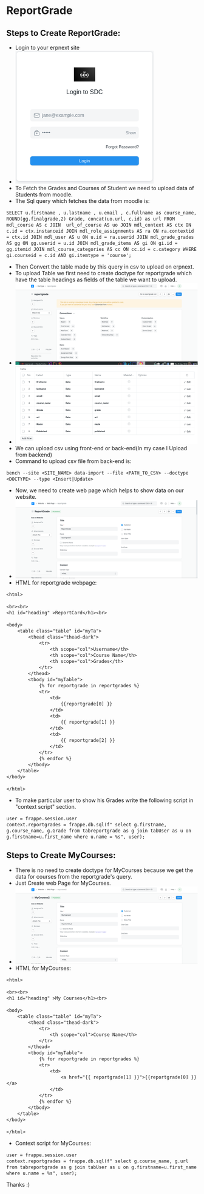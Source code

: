 # ReportGrade

## Steps to Create ReportGrade:
- Login to your erpnext site
- ![#](/reportgrade/login.png "login")
- To Fetch the Grades and Courses of Student we need to upload data of Students from moodle.
- The Sql query which fetches the data from moodle is:
```
SELECT u.firstname , u.lastname , u.email , c.fullname as course_name,  ROUND(gg.finalgrade,2) Grade, concat(uo.url, c.id) as url FROM mdl_course AS c JOIN  url_of_course AS uo JOIN mdl_context AS ctx ON c.id = ctx.instanceid JOIN mdl_role_assignments AS ra ON ra.contextid = ctx.id JOIN mdl_user AS u ON u.id = ra.userid JOIN mdl_grade_grades AS gg ON gg.userid = u.id JOIN mdl_grade_items AS gi ON gi.id = gg.itemid JOIN mdl_course_categories AS cc ON cc.id = c.category WHERE gi.courseid = c.id AND gi.itemtype = 'course';
```
- Then Convert the table made by this query in csv to upload on erpnext.
- To upload Table we first need to create doctype for reportgrade which have the table headings as fields of the table we want to upload.
- ![#](/reportgrade/docreport.png "doctype")
- ![#](/reportgrade/reportfields.png "fields")
- We can upload csv using front-end or back-end(In my case I Upload from backend)
- Command to upload csv file from back-end is:
```
bench --site <SITE_NAME> data-import --file <PATH_TO_CSV> --doctype <DOCTYPE> --type <Insert|Update>
```
- Now, we need to create web page which helps to show data on our website.
- ![#](/reportgrade/reportweb.png "webpage")
- HTML for reportgrade webpage:
```
<html>

<br><br>
<h1 id="heading" >ReportCard</h1><br>

<body>
    <table class="table" id="myTa">
        <thead class="thead-dark">
            <tr>
                <th scope="col">Username</th>
                <th scope="col">Course Name</th>
                <th scope="col">Grades</th>
            </tr>
        </thead>
        <tbody id="myTable">
            {% for reportgrade in reportgrades %}
            <tr>
                <td>
                    {{reportgrade[0] }}
                </td>
                <td>
                    {{ reportgrade[1] }}
                </td>
                <td>
                    {{ reportgrade[2] }}
                </td>
            </tr>
            {% endfor %}
        </tbody>
    </table>
</body>

</html>
```
- To make particular user to show his Grades write the following script in "context script" section.
```
user = frappe.session.user
context.reportgrades = frappe.db.sql(f" select g.firstname, g.course_name, g.Grade from tabreportgrade as g join tabUser as u on g.firstname=u.first_name where u.name = %s", user);
```

## Steps to Create MyCourses:
- There is no need to create doctype for MyCourses because we get the data for courses from the reportgrade's query.
- Just Create web Page for MyCourses.
- ![#](/reportgrade/coursesweb.png "courseswebpage")
- HTML for MyCourses:
```
<html>

<br><br>
<h1 id="heading" >My Courses</h1><br>

<body>
    <table class="table" id="myTa">
        <thead class="thead-dark">
            <tr>
                <th scope="col">Course Name</th>
            </tr>
        </thead>
        <tbody id="myTable">
            {% for reportgrade in reportgrades %}
            <tr>
                <td>
                    <a href="{{ reportgrade[1] }}">{{reportgrade[0] }}</a>
                </td>
            </tr>
            {% endfor %}
        </tbody>
    </table>
</body>

</html>
```
- Context script for MyCourses:
```
user = frappe.session.user
context.reportgrades = frappe.db.sql(f" select g.course_name, g.url from tabreportgrade as g join tabUser as u on g.firstname=u.first_name where u.name = %s", user);
```
Thanks :)
